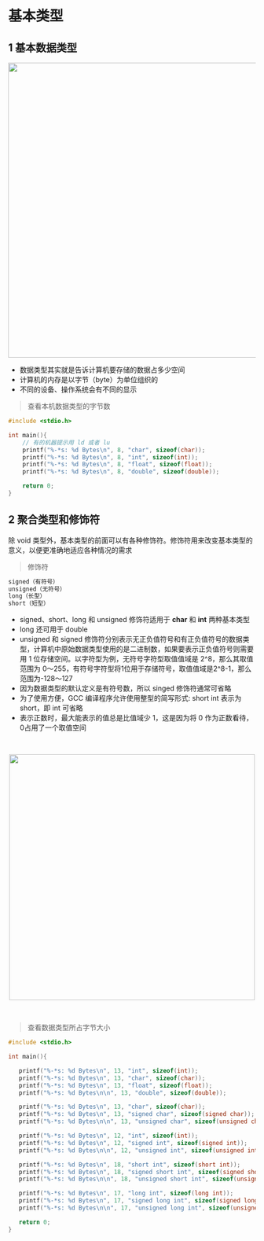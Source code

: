 
# 基本类型

## 1 基本数据类型

<div align=center>
    <image src="imgs/ANSI_C.png" width=600>
</div>


- 数据类型其实就是告诉计算机要存储的数据占多少空间
- 计算机的内存是以字节（byte）为单位组织的
- 不同的设备、操作系统会有不同的显示



>查看本机数据类型的字节数
```c++
#include <stdio.h>

int main(){
    // 有的机器提示用 ld 或者 lu
    printf("%-*s: %d Bytes\n", 8, "char", sizeof(char)); 
    printf("%-*s: %d Bytes\n", 8, "int", sizeof(int));
    printf("%-*s: %d Bytes\n", 8, "float", sizeof(float));
    printf("%-*s: %d Bytes\n", 8, "double", sizeof(double));

    return 0;
}
```

## 2 聚合类型和修饰符
除 void 类型外，基本类型的前面可以有各种修饰符。修饰符用来改变基本类型的意义，以便更准确地适应各种情况的需求
>修饰符
```c++
signed（有符号）    
unsigned（无符号）
long（长型）
short（短型）
```
- signed、short、long 和 unsigned 修饰符适用于 **char** 和 **int** 两种基本类型      
- long 还可用于 double    
- unsigned 和 signed 修饰符分别表示无正负值符号和有正负值符号的数据类型，计算机中原始数据类型使用的是二进制数，如果要表示正负值符号则需要用 1 位存储空间。以字符型为例，无符号字符型取值值域是 2^8，那么其取值范围为 0～255，有符号字符型将1位用于存储符号，取值值域是2^8-1，那么范围为-128～127
- 因为数据类型的默认定义是有符号数，所以 singed 修饰符通常可省略
- 为了使用方便，GCC 编译程序允许使用整型的简写形式: short int 表示为 short，即 int 可省略
- 表示正数时，最大能表示的值总是比值域少 1，这是因为将 0 作为正数看待，0占用了一个取值空间

&emsp;
<div align=center>
    <image src="imgs/ANSI_C2.png" width=500>
</div>

&emsp;
>查看数据类型所占字节大小
```c++
#include <stdio.h>

int main(){

   printf("%-*s: %d Bytes\n", 13, "int", sizeof(int));
   printf("%-*s: %d Bytes\n", 13, "char", sizeof(char));
   printf("%-*s: %d Bytes\n", 13, "float", sizeof(float));
   printf("%-*s: %d Bytes\n\n", 13, "double", sizeof(double));

   printf("%-*s: %d Bytes\n", 13, "char", sizeof(char));
   printf("%-*s: %d Bytes\n", 13, "signed char", sizeof(signed char));
   printf("%-*s: %d Bytes\n\n", 13, "unsigned char", sizeof(unsigned char));

   printf("%-*s: %d Bytes\n", 12, "int", sizeof(int));
   printf("%-*s: %d Bytes\n", 12, "signed int", sizeof(signed int));
   printf("%-*s: %d Bytes\n\n", 12, "unsigned int", sizeof(unsigned int));

   printf("%-*s: %d Bytes\n", 18, "short int", sizeof(short int));
   printf("%-*s: %d Bytes\n", 18, "signed short int", sizeof(signed short int));
   printf("%-*s: %d Bytes\n\n", 18, "unsigned short int", sizeof(unsigned short int));

   printf("%-*s: %d Bytes\n", 17, "long int", sizeof(long int));
   printf("%-*s: %d Bytes\n", 17, "signed long int", sizeof(signed long int));
   printf("%-*s: %d Bytes\n\n", 17, "unsigned long int", sizeof(unsigned long int));

   return 0;
}
```


